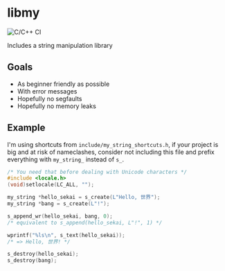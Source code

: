 # libmy

![C/C++ CI](https://github.com/TanguyAndreani/libmy/workflows/C/C++%20CI/badge.svg)

Includes a string manipulation library

## Goals

- As beginner friendly as possible
- With error messages
- Hopefully no segfaults
- Hopefully no memory leaks

## Example

I'm using shortcuts from `include/my_string_shortcuts.h`, if your project
is big and at risk of nameclashes, consider not including this file and
prefix everything with `my_string_` instead of `s_`.

```c
/* You need that before dealing with Unicode characters */
#include <locale.h>
(void)setlocale(LC_ALL, "");

my_string *hello_sekai = s_create(L"Hello, 世界");
my_string *bang = s_create(L"!");

s_append_wr(hello_sekai, bang, 0);
/* equivalent to s_append(hello_sekai, L"!", 1) */

wprintf("%ls\n", s_text(hello_sekai));
/* => Hello, 世界! */

s_destroy(hello_sekai);
s_destroy(bang);
```
